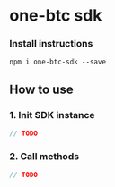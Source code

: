 # one-btc sdk

### Install instructions

```
npm i one-btc-sdk --save
```

## How to use

### 1. Init SDK instance

```js
// TODO
```

### 2. Call methods

```js
// TODO
```
